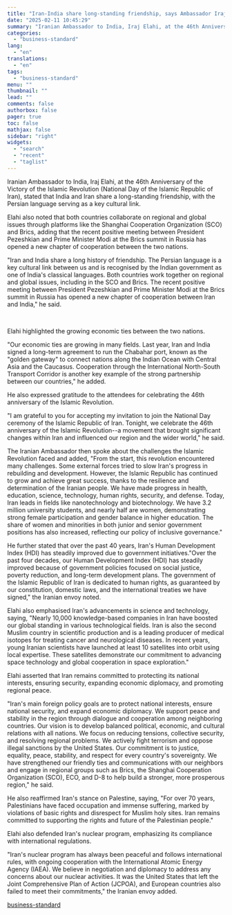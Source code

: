```yaml
---
title: "Iran-India share long-standing friendship, says Ambassador Iraj Elahi"
date: "2025-02-11 10:45:29"
summary: "Iranian Ambassador to India, Iraj Elahi, at the 46th Anniversary of the Victory of the Islamic Revolution (National Day of the Islamic Republic of Iran), stated that India and Iran share a long-standing friendship, with the Persian language serving as a key cultural link. Elahi also noted that both countries..."
categories:
  - "business-standard"
lang:
  - "en"
translations:
  - "en"
tags:
  - "business-standard"
menu: ""
thumbnail: ""
lead: ""
comments: false
authorbox: false
pager: true
toc: false
mathjax: false
sidebar: "right"
widgets:
  - "search"
  - "recent"
  - "taglist"
---
```


Iranian Ambassador to India, Iraj Elahi, at the 46th Anniversary of the Victory of the Islamic Revolution (National Day of the Islamic Republic of Iran), stated that India and Iran share a long-standing friendship, with the Persian language serving as a key cultural link.

Elahi also noted that both countries collaborate on regional and global issues through platforms like the Shanghai Cooperation Organization (SCO) and Brics, adding that the recent positive meeting between President Pezeshkian and Prime Minister Modi at the Brics summit in Russia has opened a new chapter of cooperation between the two nations.

"Iran and India share a long history of friendship. The Persian language is a key cultural link between us and is recognised by the Indian government as one of India's classical languages. Both countries work together on regional and global issues, including in the SCO and Brics. The recent positive meeting between President Pezeshkian and Prime Minister Modi at the Brics summit in Russia has opened a new chapter of cooperation between Iran and India," he said.

 

Elahi highlighted the growing economic ties between the two nations.

"Our economic ties are growing in many fields. Last year, Iran and India signed a long-term agreement to run the Chabahar port, known as the "golden gateway" to connect nations along the Indian Ocean with Central Asia and the Caucasus. Cooperation through the International North-South Transport Corridor is another key example of the strong partnership between our countries," he added.

He also expressed gratitude to the attendees for celebrating the 46th anniversary of the Islamic Revolution.

"I am grateful to you for accepting my invitation to join the National Day ceremony of the Islamic Republic of Iran. Tonight, we celebrate the 46th anniversary of the Islamic Revolution--a movement that brought significant changes within Iran and influenced our region and the wider world," he said.

The Iranian Ambassador then spoke about the challenges the Islamic Revolution faced and added, "From the start, this revolution encountered many challenges. Some external forces tried to slow Iran's progress in rebuilding and development. However, the Islamic Republic has continued to grow and achieve great success, thanks to the resilience and determination of the Iranian people. We have made progress in health, education, science, technology, human rights, security, and defense. Today, Iran leads in fields like nanotechnology and biotechnology. We have 3.2 million university students, and nearly half are women, demonstrating strong female participation and gender balance in higher education. The share of women and minorities in both junior and senior government positions has also increased, reflecting our policy of inclusive governance."

He further stated that over the past 40 years, Iran's Human Development Index (HDI) has steadily improved due to government initiatives."Over the past four decades, our Human Development Index (HDI) has steadily improved because of government policies focused on social justice, poverty reduction, and long-term development plans. The government of the Islamic Republic of Iran is dedicated to human rights, as guaranteed by our constitution, domestic laws, and the international treaties we have signed," the Iranian envoy noted.

Elahi also emphasised Iran's advancements in science and technology, saying, "Nearly 10,000 knowledge-based companies in Iran have boosted our global standing in various technological fields. Iran is also the second Muslim country in scientific production and is a leading producer of medical isotopes for treating cancer and neurological diseases. In recent years, young Iranian scientists have launched at least 10 satellites into orbit using local expertise. These satellites demonstrate our commitment to advancing space technology and global cooperation in space exploration."

Elahi asserted that Iran remains committed to protecting its national interests, ensuring security, expanding economic diplomacy, and promoting regional peace.

"Iran's main foreign policy goals are to protect national interests, ensure national security, and expand economic diplomacy. We support peace and stability in the region through dialogue and cooperation among neighboring countries. Our vision is to develop balanced political, economic, and cultural relations with all nations. We focus on reducing tensions, collective security, and resolving regional problems. We actively fight terrorism and oppose illegal sanctions by the United States. Our commitment is to justice, equality, peace, stability, and respect for every country's sovereignty. We have strengthened our friendly ties and communications with our neighbors and engage in regional groups such as Brics, the Shanghai Cooperation Organization (SCO), ECO, and D-8 to help build a stronger, more prosperous region," he said.

He also reaffirmed Iran's stance on Palestine, saying, "For over 70 years, Palestinians have faced occupation and immense suffering, marked by violations of basic rights and disrespect for Muslim holy sites. Iran remains committed to supporting the rights and future of the Palestinian people."

Elahi also defended Iran's nuclear program, emphasizing its compliance with international regulations.

"Iran's nuclear program has always been peaceful and follows international rules, with ongoing cooperation with the International Atomic Energy Agency (IAEA). We believe in negotiation and diplomacy to address any concerns about our nuclear activities. It was the United States that left the Joint Comprehensive Plan of Action (JCPOA), and European countries also failed to meet their commitments," the Iranian envoy added.

[business-standard](https://www.business-standard.com/external-affairs-defence-security/news/iran-india-share-long-standing-friendship-says-ambassador-iraj-elahi-125021100035_1.html)
